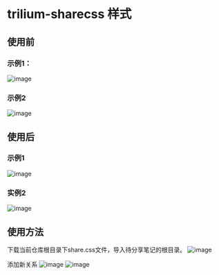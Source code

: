 # trilium-sharecss 样式
## 使用前
### 示例1：
![image](https://github.com/user-attachments/assets/3dde5e7f-0770-48af-8937-b6aad32861a6)
### 示例2
![image](https://github.com/user-attachments/assets/d3211822-3e93-41d1-a079-fc2ce7fe286f)

## 使用后
### 示例1
![image](https://github.com/user-attachments/assets/d0be90ba-f113-4635-a621-da78c521f4a8)

### 实例2
![image](https://github.com/user-attachments/assets/18890d35-5856-4cb2-a917-44bf79b784f8)

## 使用方法
下载当前仓库根目录下share.css文件，导入待分享笔记的根目录。
![image](https://github.com/user-attachments/assets/89219501-4913-442e-8575-1348d0ee0752)

添加新关系
![image](https://github.com/user-attachments/assets/31320c4c-42be-4051-914c-47f2b125f871)
![image](https://github.com/user-attachments/assets/1572eeef-86b0-42a7-9770-7ef879e46d65)

